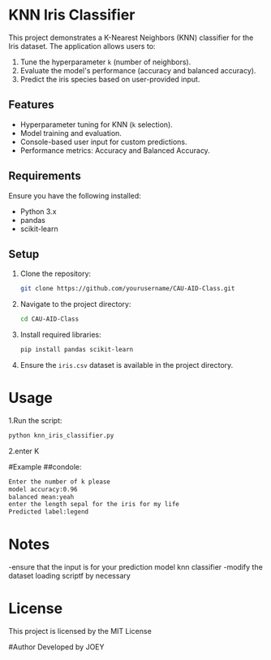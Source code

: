 
# KNN Iris Classifier

This project demonstrates a K-Nearest Neighbors (KNN) classifier for the Iris dataset. The application allows users to:
1. Tune the hyperparameter `k` (number of neighbors).
2. Evaluate the model's performance (accuracy and balanced accuracy).
3. Predict the iris species based on user-provided input.

## Features
- Hyperparameter tuning for KNN (`k` selection).
- Model training and evaluation.
- Console-based user input for custom predictions.
- Performance metrics: Accuracy and Balanced Accuracy.

## Requirements
Ensure you have the following installed:
- Python 3.x
- pandas
- scikit-learn

## Setup
1. Clone the repository:
   ```bash
   git clone https://github.com/yourusername/CAU-AID-Class.git
   ```
2. Navigate to the project directory:
   ```bash
   cd CAU-AID-Class
   ```
3. Install required libraries:
   ```bash
   pip install pandas scikit-learn
   ```
4. Ensure the `iris.csv` dataset is available in the project directory.

# Usage
1.Run the script:
  ```bash
python knn_iris_classifier.py
```
2.enter K

#Example
##condole:
```bash
Enter the number of k please
model accuracy:0.96
balanced mean:yeah
enter the length sepal for the iris for my life
Predicted label:legend
```

# Notes
-ensure that the input is for your prediction model knn classifier
-modify the dataset loading scriptf by necessary

# License
This project is licensed by the MIT License

#Author
Developed by JOEY
